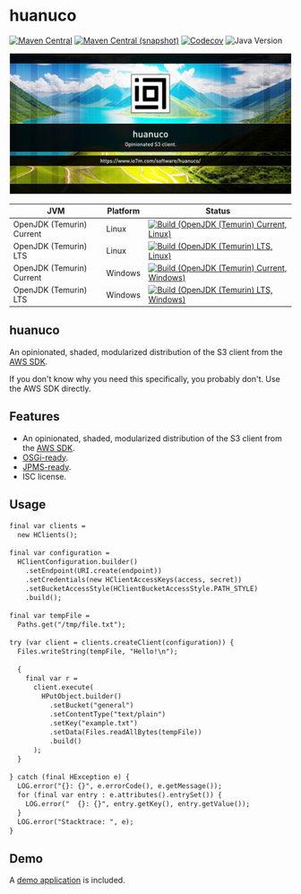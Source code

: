huanuco
===

[![Maven Central](https://img.shields.io/maven-central/v/com.io7m.huanuco/com.io7m.huanuco.svg?style=flat-square)](http://search.maven.org/#search%7Cga%7C1%7Cg%3A%22com.io7m.huanuco%22)
[![Maven Central (snapshot)](https://img.shields.io/nexus/s/com.io7m.huanuco/com.io7m.huanuco?server=https%3A%2F%2Fs01.oss.sonatype.org&style=flat-square)](https://s01.oss.sonatype.org/content/repositories/snapshots/com/io7m/huanuco/)
[![Codecov](https://img.shields.io/codecov/c/github/io7m-com/huanuco.svg?style=flat-square)](https://codecov.io/gh/io7m-com/huanuco)
![Java Version](https://img.shields.io/badge/21-java?label=java&color=e6c35c)

![com.io7m.huanuco](./src/site/resources/huanuco.jpg?raw=true)

| JVM | Platform | Status |
|-----|----------|--------|
| OpenJDK (Temurin) Current | Linux | [![Build (OpenJDK (Temurin) Current, Linux)](https://img.shields.io/github/actions/workflow/status/io7m-com/huanuco/main.linux.temurin.current.yml)](https://www.github.com/io7m-com/huanuco/actions?query=workflow%3Amain.linux.temurin.current)|
| OpenJDK (Temurin) LTS | Linux | [![Build (OpenJDK (Temurin) LTS, Linux)](https://img.shields.io/github/actions/workflow/status/io7m-com/huanuco/main.linux.temurin.lts.yml)](https://www.github.com/io7m-com/huanuco/actions?query=workflow%3Amain.linux.temurin.lts)|
| OpenJDK (Temurin) Current | Windows | [![Build (OpenJDK (Temurin) Current, Windows)](https://img.shields.io/github/actions/workflow/status/io7m-com/huanuco/main.windows.temurin.current.yml)](https://www.github.com/io7m-com/huanuco/actions?query=workflow%3Amain.windows.temurin.current)|
| OpenJDK (Temurin) LTS | Windows | [![Build (OpenJDK (Temurin) LTS, Windows)](https://img.shields.io/github/actions/workflow/status/io7m-com/huanuco/main.windows.temurin.lts.yml)](https://www.github.com/io7m-com/huanuco/actions?query=workflow%3Amain.windows.temurin.lts)|

## huanuco

An opinionated, shaded, modularized distribution of the S3 client from
the [AWS SDK](https://github.com/aws/aws-sdk-java-v2).

If you don't know why you need this specifically, you probably don't. Use
the AWS SDK directly.

## Features

* An opinionated, shaded, modularized distribution of the S3 client from the [AWS SDK](https://github.com/aws/aws-sdk-java-v2).
* [OSGi-ready](https://www.osgi.org/).
* [JPMS-ready](https://en.wikipedia.org/wiki/Java_Platform_Module_System).
* ISC license.

## Usage

```
final var clients =
  new HClients();

final var configuration =
  HClientConfiguration.builder()
    .setEndpoint(URI.create(endpoint))
    .setCredentials(new HClientAccessKeys(access, secret))
    .setBucketAccessStyle(HClientBucketAccessStyle.PATH_STYLE)
    .build();

final var tempFile =
  Paths.get("/tmp/file.txt");

try (var client = clients.createClient(configuration)) {
  Files.writeString(tempFile, "Hello!\n");

  {
    final var r =
      client.execute(
        HPutObject.builder()
          .setBucket("general")
          .setContentType("text/plain")
          .setKey("example.txt")
          .setData(Files.readAllBytes(tempFile))
          .build()
      );
  }

} catch (final HException e) {
  LOG.error("{}: {}", e.errorCode(), e.getMessage());
  for (final var entry : e.attributes().entrySet()) {
    LOG.error("  {}: {}", entry.getKey(), entry.getValue());
  }
  LOG.error("Stacktrace: ", e);
}
```

## Demo

A [demo application](com.io7m.huanuco.demo) is included.

